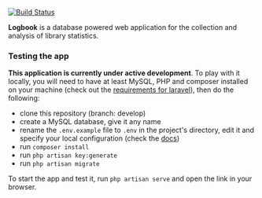 [![Build Status](https://travis-ci.org/gpaddis/logbook.svg?branch=develop)](https://travis-ci.org/gpaddis/logbook)

**Logbook** is a database powered web application for the collection and analysis of library statistics.

### Testing the app
**This application is currently under active development**. To play with it locally, you will need to have at least MySQL, PHP and composer installed on your machine (check out the [requirements for laravel](https://laravel.com/docs/5.5/installation)), then do the following:
* clone this repository (branch: develop)
* create a MySQL database, give it any name
* rename the `.env.example` file to `.env` in the project's directory, edit it and specify your local configuration (check the [docs](https://laravel.com/docs/5.5/configuration))
* run `composer install`
* run `php artisan key:generate`
* run `php artisan migrate`

To start the app and test it, run `php artisan serve` and open the link in your browser.
